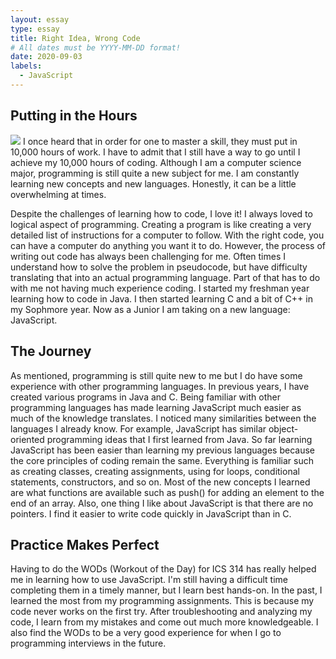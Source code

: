 ```yaml
---
layout: essay
type: essay
title: Right Idea, Wrong Code
# All dates must be YYYY-MM-DD format!
date: 2020-09-03
labels:
  - JavaScript
---
```


## Putting in the Hours

<img class="ui medium right floated rounded image" src="https://www.simplilearn.com/ice9/free_resources_article_thumb/X_Reasons_to_learn_Javascript.jpg">
I once heard that in order for one to master a skill, they must put in 10,000 hours of work. I have to admit that I still have a way to go until I achieve my 10,000 hours of coding. Although I am a computer science major, programming is still quite a new subject for me. I am constantly learning new concepts and new languages. Honestly, it can be a little overwhelming at times. 

Despite the challenges of learning how to code, I love it! I always loved to logical aspect of programming. Creating a program is like creating a very detailed list of instructions for a computer to follow. With the right code, you can have a computer do anything you want it to do. However, the process of writing out code has always been challenging for me. Often times I understand how to solve the problem in pseudocode, but have difficulty translating that into an actual programming language. Part of that has to do with me not having much experience coding. I started my freshman year learning how to code in Java. I then started learning C and a bit of C++ in my Sophmore year. Now as  a Junior I am taking on a new language: JavaScript.

## The Journey

As mentioned, programming is still quite new to me but I do have some experience with other programming languages. In previous years, I have created various programs in Java and C. Being familiar with other programming languages has made learning JavaScript much easier as much of the knowledge translates. I noticed many similarities between the languages I already know. For example, JavaScript has similar object-oriented programming ideas that I first learned from Java. So far learning JavaScript has been easier than learning my previous languages because the core principles of coding remain the same. Everything is familiar such as creating classes, creating assignments, using for loops, conditional statements, constructors, and so on. Most of the new concepts I learned are what functions are available such as push() for adding an element to the end of an array. Also, one thing I like about JavaScript is that there are no pointers. I find it easier to write code quickly in JavaScript than in C.

## Practice Makes Perfect

Having to do the WODs (Workout of the Day) for ICS 314 has really helped me in learning how to use JavaScript. I'm still having a difficult time completing them in a timely manner, but I learn best hands-on. In the past, I learned the most from my programming assignments. This is because my code never works on the first try. After troubleshooting and analyzing my code, I learn from my mistakes and come out much more knowledgeable. I also find the WODs to be a very good experience for when I go to programming interviews in the future.

